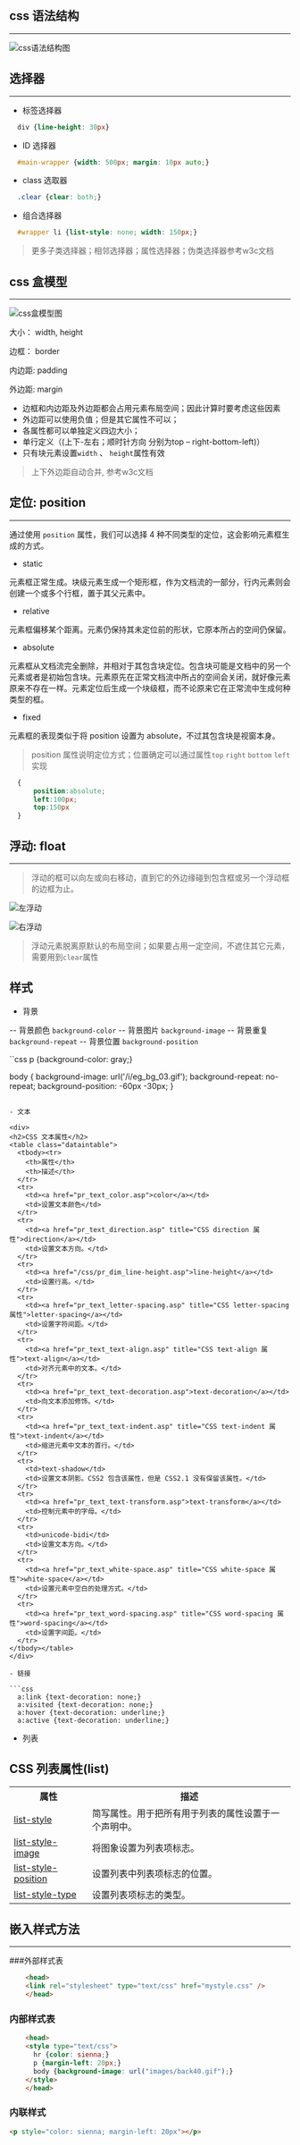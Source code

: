 ## css 语法结构
---------------------------

![css语法结构图](./img/css-struct.png)

## 选择器
--------------------------

- 标签选择器

```css
  div {line-height: 30px}
```

- ID 选择器

```css
  #main-wrapper {width: 500px; margin: 10px auto;}
```

- class 选取器

```css
  .clear {clear: both;}
```

- 组合选择器

```css
  #wrapper li {list-style: none; width: 150px;}
```

> 更多子类选择器；相邻选择器；属性选择器；伪类选择器参考w3c文档

## css 盒模型
---------------------------
![css盒模型图](./img/css-box.png)

大小： width, height

边框： border

内边距:  padding

外边距:  margin

-   边框和内边距及外边距都会占用元素布局空间；因此计算时要考虑这些因素
-   外边距可以使用负值；但是其它属性不可以；
-   各属性都可以单独定义四边大小； 
-   单行定义（(上下-左右；顺时针方向 分别为top – right-bottom-left)）
-   只有块元素设置`width` 、 `height`属性有效

> 上下外边距自动合并, 参考w3c文档

## 定位: position
---------------------------

通过使用 `position` 属性，我们可以选择 4 种不同类型的定位，这会影响元素框生成的方式。

- static

元素框正常生成。块级元素生成一个矩形框，作为文档流的一部分，行内元素则会创建一个或多个行框，置于其父元素中。

- relative

元素框偏移某个距离。元素仍保持其未定位前的形状，它原本所占的空间仍保留。

- absolute

元素框从文档流完全删除，并相对于其包含块定位。包含块可能是文档中的另一个元素或者是初始包含块。元素原先在正常文档流中所占的空间会关闭，就好像元素原来不存在一样。元素定位后生成一个块级框，而不论原来它在正常流中生成何种类型的框。

- fixed

元素框的表现类似于将 position 设置为 absolute，不过其包含块是视窗本身。

> position 属性说明定位方式；位置确定可以通过属性`top` `right` `bottom` `left`实现

```css
  {
      position:absolute;
      left:100px;
      top:150px
  }
```

## 浮动: float
-------------------------

> 浮动的框可以向左或向右移动，直到它的外边缘碰到包含框或另一个浮动框的边框为止。

![左浮动](./img/float-left.gif)

![右浮动](./img/float-right.gif)

> 浮动元素脱离原默认的布局空间；如果要占用一定空间，不遮住其它元素，需要用到`clear`属性

## 样式

- 背景

-- 背景颜色 `background-color`
-- 背景图片 `background-image`
-- 背景重复 `background-repeat`
-- 背景位置 `background-position`

``css
  p {background-color: gray;}

  body { 
      background-image: url('/i/eg_bg_03.gif');
      background-repeat: no-repeat;
      background-position: -60px -30px;
  }

```

- 文本

<div>
<h2>CSS 文本属性</h2>
<table class="dataintable">
  <tbody><tr>
    <th>属性</th>
    <th>描述</th>
  </tr>
  <tr>
    <td><a href="pr_text_color.asp">color</a></td>
    <td>设置文本颜色</td>
  </tr>
  <tr>
    <td><a href="pr_text_direction.asp" title="CSS direction 属性">direction</a></td>
    <td>设置文本方向。</td>
  </tr>
  <tr>
    <td><a href="/css/pr_dim_line-height.asp">line-height</a></td>
    <td>设置行高。</td>
  </tr>
  <tr>
    <td><a href="pr_text_letter-spacing.asp" title="CSS letter-spacing 属性">letter-spacing</a></td>
    <td>设置字符间距。</td>
  </tr>
  <tr>
    <td><a href="pr_text_text-align.asp" title="CSS text-align 属性">text-align</a></td>
    <td>对齐元素中的文本。</td>
  </tr>
  <tr>
    <td><a href="pr_text_text-decoration.asp">text-decoration</a></td>
    <td>向文本添加修饰。</td>
  </tr>
  <tr>
    <td><a href="pr_text_text-indent.asp" title="CSS text-indent 属性">text-indent</a></td>
    <td>缩进元素中文本的首行。</td>
  </tr>
  <tr>
    <td>text-shadow</td>
    <td>设置文本阴影。CSS2 包含该属性，但是 CSS2.1 没有保留该属性。</td>
  </tr>
  <tr>
    <td><a href="pr_text_text-transform.asp">text-transform</a></td>
    <td>控制元素中的字母。</td>
  </tr>
  <tr>
    <td>unicode-bidi</td>
    <td>设置文本方向。</td>
  </tr>
  <tr>
    <td><a href="pr_text_white-space.asp" title="CSS white-space 属性">white-space</a></td>
    <td>设置元素中空白的处理方式。</td>
  </tr>
  <tr>
    <td><a href="pr_text_word-spacing.asp" title="CSS word-spacing 属性">word-spacing</a></td>
    <td>设置字间距。</td>
  </tr>
</tbody></table>
</div>

- 链接

```css
  a:link {text-decoration: none;}
  a:visited {text-decoration: none;}
  a:hover {text-decoration: underline;}
  a:active {text-decoration: underline;}
```

- 列表

<div>
<h2>CSS 列表属性(list)</h2>

<table class="dataintable">
  <tbody><tr>
    <th>属性</th>
    <th>描述</th>
  </tr>
  <tr>
    <td><a href="pr_list-style.asp">list-style</a></td>
    <td>简写属性。用于把所有用于列表的属性设置于一个声明中。</td>
  </tr>
  <tr>
    <td><a href="pr_list-style-image.asp">list-style-image</a></td>
    <td>将图象设置为列表项标志。</td>
  </tr>
  <tr>
    <td><a href="pr_list-style-position.asp">list-style-position</a></td>
    <td>设置列表中列表项标志的位置。</td>
  </tr>
  <tr>
    <td><a href="pr_list-style-type.asp">list-style-type</a></td>
    <td>设置列表项标志的类型。</td>
  </tr>
  
</tbody></table>
</div>


## 嵌入样式方法
-------------------------

###外部样式表

```html
    <head>
    <link rel="stylesheet" type="text/css" href="mystyle.css" />
    </head>
```

### 内部样式表

```html
    <head>
    <style type="text/css">
      hr {color: sienna;}
      p {margin-left: 20px;}
      body {background-image: url("images/back40.gif");}
    </style>
    </head>
```
### 内联样式

```html
<p style="color: sienna; margin-left: 20px"></p>
```


